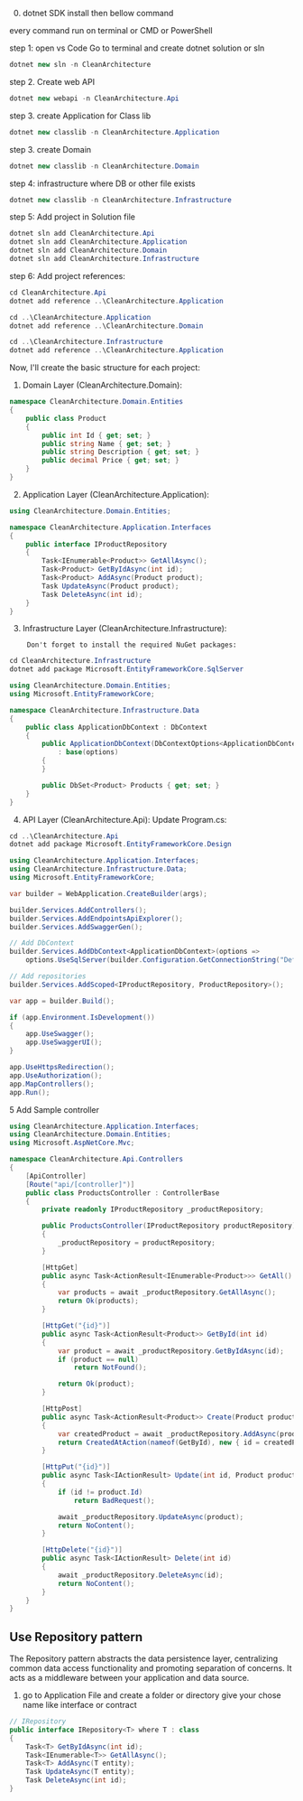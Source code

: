 
0.  dotnet SDK install  then bellow command 

every command run on terminal or  CMD or  PowerShell 

step  1:  open vs Code  Go to terminal  and create    dotnet solution    or sln 

```c#
dotnet new sln -n CleanArchitecture
```


step 2.  Create web API
```c#
dotnet new webapi -n CleanArchitecture.Api
```

step 3. create  Application    for Class lib 

```c#
dotnet new classlib -n CleanArchitecture.Application
```

step 3.  create  Domain 

```c#
dotnet new classlib -n CleanArchitecture.Domain
```

step 4:  infrastructure  where  DB  or other file exists 
```c#
dotnet new classlib -n CleanArchitecture.Infrastructure
```


step 5:  Add project in Solution file 

```c#
dotnet sln add CleanArchitecture.Api
dotnet sln add CleanArchitecture.Application
dotnet sln add CleanArchitecture.Domain
dotnet sln add CleanArchitecture.Infrastructure
```

step 6: Add project references:
```c#
cd CleanArchitecture.Api
dotnet add reference ..\CleanArchitecture.Application

cd ..\CleanArchitecture.Application
dotnet add reference ..\CleanArchitecture.Domain

cd ..\CleanArchitecture.Infrastructure
dotnet add reference ..\CleanArchitecture.Application
```



Now, I'll create the basic structure for each project:


1. Domain Layer (CleanArchitecture.Domain):
```c#
namespace CleanArchitecture.Domain.Entities
{
    public class Product
    {
        public int Id { get; set; }
        public string Name { get; set; }
        public string Description { get; set; }
        public decimal Price { get; set; }
    }
}
```

2. Application Layer (CleanArchitecture.Application):

```c#
using CleanArchitecture.Domain.Entities;

namespace CleanArchitecture.Application.Interfaces
{
    public interface IProductRepository
    {
        Task<IEnumerable<Product>> GetAllAsync();
        Task<Product> GetByIdAsync(int id);
        Task<Product> AddAsync(Product product);
        Task UpdateAsync(Product product);
        Task DeleteAsync(int id);
    }
}
```

3. Infrastructure Layer (CleanArchitecture.Infrastructure):

		Don't forget to install the required NuGet packages:
  ```c#
  cd CleanArchitecture.Infrastructure
dotnet add package Microsoft.EntityFrameworkCore.SqlServer
```

```c#
using CleanArchitecture.Domain.Entities;
using Microsoft.EntityFrameworkCore;

namespace CleanArchitecture.Infrastructure.Data
{
    public class ApplicationDbContext : DbContext
    {
        public ApplicationDbContext(DbContextOptions<ApplicationDbContext> options)
            : base(options)
        {
        }

        public DbSet<Product> Products { get; set; }
    }
}
```

4. API Layer (CleanArchitecture.Api):
Update Program.cs:

```c#
cd ..\CleanArchitecture.Api
dotnet add package Microsoft.EntityFrameworkCore.Design
```

```c#
using CleanArchitecture.Application.Interfaces;
using CleanArchitecture.Infrastructure.Data;
using Microsoft.EntityFrameworkCore;

var builder = WebApplication.CreateBuilder(args);

builder.Services.AddControllers();
builder.Services.AddEndpointsApiExplorer();
builder.Services.AddSwaggerGen();

// Add DbContext
builder.Services.AddDbContext<ApplicationDbContext>(options =>
    options.UseSqlServer(builder.Configuration.GetConnectionString("DefaultConnection")));

// Add repositories
builder.Services.AddScoped<IProductRepository, ProductRepository>();

var app = builder.Build();

if (app.Environment.IsDevelopment())
{
    app.UseSwagger();
    app.UseSwaggerUI();
}

app.UseHttpsRedirection();
app.UseAuthorization();
app.MapControllers();
app.Run();
```
5 Add Sample controller 

```c#
using CleanArchitecture.Application.Interfaces;
using CleanArchitecture.Domain.Entities;
using Microsoft.AspNetCore.Mvc;

namespace CleanArchitecture.Api.Controllers
{
    [ApiController]
    [Route("api/[controller]")]
    public class ProductsController : ControllerBase
    {
        private readonly IProductRepository _productRepository;

        public ProductsController(IProductRepository productRepository)
        {
            _productRepository = productRepository;
        }

        [HttpGet]
        public async Task<ActionResult<IEnumerable<Product>>> GetAll()
        {
            var products = await _productRepository.GetAllAsync();
            return Ok(products);
        }

        [HttpGet("{id}")]
        public async Task<ActionResult<Product>> GetById(int id)
        {
            var product = await _productRepository.GetByIdAsync(id);
            if (product == null)
                return NotFound();

            return Ok(product);
        }

        [HttpPost]
        public async Task<ActionResult<Product>> Create(Product product)
        {
            var createdProduct = await _productRepository.AddAsync(product);
            return CreatedAtAction(nameof(GetById), new { id = createdProduct.Id }, createdProduct);
        }

        [HttpPut("{id}")]
        public async Task<IActionResult> Update(int id, Product product)
        {
            if (id != product.Id)
                return BadRequest();

            await _productRepository.UpdateAsync(product);
            return NoContent();
        }

        [HttpDelete("{id}")]
        public async Task<IActionResult> Delete(int id)
        {
            await _productRepository.DeleteAsync(id);
            return NoContent();
        }
    }
}
```




## Use Repository pattern 
The Repository pattern abstracts the data persistence layer, centralizing common data access functionality and promoting separation of concerns. It acts as a middleware between your application and data source.

 1. go  to  Application File   and create a folder or directory  give your chose name  like  interface or contract 
 
```c#
// IRepository
public interface IRepository<T> where T : class
{
    Task<T> GetByIdAsync(int id);
    Task<IEnumerable<T>> GetAllAsync();
    Task<T> AddAsync(T entity);
    Task UpdateAsync(T entity);
    Task DeleteAsync(int id);
}
```


